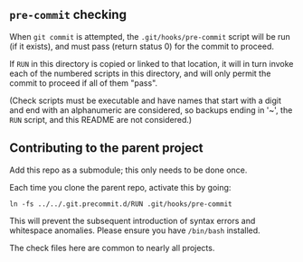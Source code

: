 ## `pre-commit` checking

When `git commit` is attempted, the `.git/hooks/pre-commit` script will be run
(if it exists), and must pass (return status 0) for the commit to proceed.

If `RUN` in this directory is copied or linked to that location, it will in
turn invoke each of the numbered scripts in this directory, and will only
permit the commit to proceed if all of them "pass".

(Check scripts must be executable and have names that start with a digit and end
with an alphanumeric are considered, so backups ending in '~', the `RUN`
script, and this README are not considered.)

## Contributing to the parent project

Add this repo as a submodule; this only needs to be done once.

Each time you clone the parent repo, activate this by going:

    ln -fs ../../.git.precommit.d/RUN .git/hooks/pre-commit

This will prevent the subsequent introduction of syntax errors and whitespace
anomalies. Please ensure you have `/bin/bash` installed.

The check files here are common to nearly all projects.
